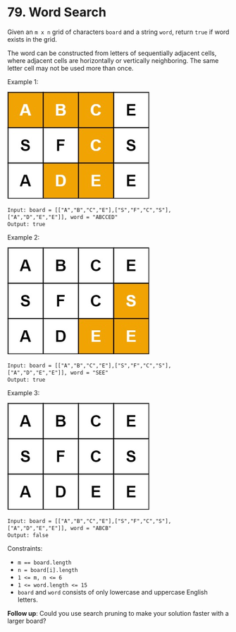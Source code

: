 # 79. Word Search

Given an `m x n` grid of characters `board` and a string `word`, return `true` if word exists in the grid.

The word can be constructed from letters of sequentially adjacent cells, where adjacent cells are horizontally or vertically neighboring. The same letter cell may not be used more than once.

Example 1:

![](example_1.png)

    Input: board = [["A","B","C","E"],["S","F","C","S"],["A","D","E","E"]], word = "ABCCED"
    Output: true

Example 2:

![](example_2.png)

    Input: board = [["A","B","C","E"],["S","F","C","S"],["A","D","E","E"]], word = "SEE"
    Output: true

Example 3:

![](example_3.png)

    Input: board = [["A","B","C","E"],["S","F","C","S"],["A","D","E","E"]], word = "ABCB"
    Output: false

Constraints:

- `m == board.length`
- `n = board[i].length`
- `1 <= m, n <= 6`
- `1 <= word.length <= 15`
- `board` and `word` consists of only lowercase and uppercase English letters.

**Follow up**: Could you use search pruning to make your solution faster with a larger board?
